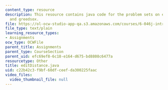 ```yaml
---
content_type: resource
description: This resource contains java code for the problem sets on edit distance
  and greedsox.
file: https://ol-ocw-studio-app-qa.s3.amazonaws.com/courses/6-046j-introduction-to-algorithms-sma-5503-fall-2005/c22b42c3f9bf60dfceefda300225faac_editDistance.java
file_type: text/plain
learning_resource_types:
- Assignments
ocw_type: OCWFile
parent_title: Assignments
parent_type: CourseSection
parent_uid: efc69ef8-6c18-e164-d675-bd8808c6477a
resourcetype: Other
title: editDistance.java
uid: c22b42c3-f9bf-60df-ceef-da300225faac
video_files:
  video_thumbnail_file: null
---
```


